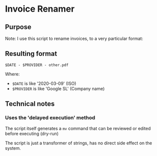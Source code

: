 # Invoice Renamer

## Purpose
Note: I use this script to rename invoices, to a very particular format:

## Resulting format

```
$DATE - $PROVIDER - other.pdf
```

Where:
  * `$DATE` is like '2020-03-09' (ISO)
  * `$PROVIDER` is like 'Google SL' (Company name)

## Technical notes

### Uses the 'delayed execution' method

The script itself generates a `mv` command that can be reviewed or edited before executing (dry-run)

The script is just a transformer of strings, has no direct side effect on the system.


  